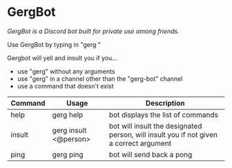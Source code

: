 # GergBot

*GergBot is a Discord bot built for private use among friends.*

Use GergBot by typing in "gerg <argument>"

Gergbot will yell and insult you if you...
- use "gerg" without any arguments
- use "gerg" in a channel other than the "gerg-bot" channel
- use a command that doesn't exist

| Command | Usage | Description |
| --- | --- | --- |
| help | gerg help | bot displays the list of commands |
| insult | gerg insult <@person> | bot will insult the designated person, will insult you if not given a correct argument |
| ping | gerg ping | bot will send back a pong |